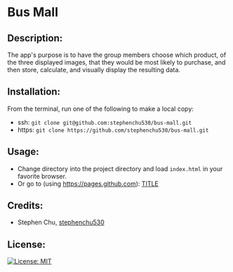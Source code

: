# Bus Mall

## Description:
The app's purpose is to have the group members choose which product, of the three displayed images, that they would be most likely to purchase, and then store, calculate, and visually display the resulting data.

## Installation:
From the terminal, run one of the following to make a local copy:
* ssh: `git clone git@github.com:stephenchu530/bus-mall.git`
* https: `git clone https://github.com/stephenchu530/bus-mall.git`

## Usage:
* Change directory into the project directory and load `index.html` in your favorite browser.
* Or go to (using https://pages.github.com): [TITLE](https://stephenchu530.github.io/buss-mall)

## Credits:
* Stephen Chu, [stephenchu530](https://github.com/stephenchu530)

## License:
[![License: MIT](https://img.shields.io/badge/License-MIT-yellow.svg)](https://github.com/stephenchu530/bus-mall/blob/master/LICENSE)
